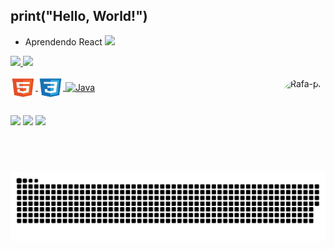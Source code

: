 ## print("Hello, World!")
- Aprendendo React <img height="15em" src="https://img.icons8.com/offices/30/null/react.png"/>

<div style="display: inline-block">
  <a href="https://github.com/victorcosta1">
  <img height="180em" src="https://github-readme-stats.vercel.app/api?username=victorcosta1&show_icons=true&theme=blueberry&include_all_commits=true&count_private=true"/>
  <img height="180em" src="https://github-readme-stats.vercel.app/api/top-langs/?username=victorcosta1&layout=compact&langs_count=7&theme=blueberry"/>
</div>

  <div style="display: inline_block"><br>
  <img align="center" alt="victor-HTML" height="30" width="40" src="https://raw.githubusercontent.com/devicons/devicon/master/icons/html5/html5-original.svg">
  <img align="center" alt="victor-CSS" height="30" width="40" src="https://raw.githubusercontent.com/devicons/devicon/master/icons/css3/css3-original.svg">
  <img align="right" alt="Rafa-pic" height="150" style="border-radius:50px;" src="https://c.tenor.com/mKTS5nbF1zcAAAAd/cute-anime-dancing.gif">
  <img align="center" alt="Java" src="https://img.shields.io/badge/Java-ED8B00?style=for-the-badge&logo=java&logoColor=white"/>
</div>
 
 ##
  
  <div>
  <a href="https://www.instagram.com/victor.kjjkk/" target="_blank"><img src="https://img.shields.io/badge/-Instagram-%23E4405F?style=for-the-badge&logo=instagram&logoColor=white" target="_blank"></a>
  <a href="https://api.whatsapp.com/send?phone=5511968365630&text=Ol%C3%A1!%20Vim%20do%20github." target="_blank"><img src="https://img.shields.io/badge/WhatsApp-25D366?style=for-the-badge&logo=whatsapp&logoColor=white" target="_blank"></a>
  <a href="https://www.linkedin.com/in/victor-costa-/" target="_blank"><img src="https://img.shields.io/badge/-LinkedIn-%230077B5?style=for-the-badge&logo=linkedin&logoColor=white" target="_blank"></a>
  
 ![Snake animation](https://github.com/victorcosta1/victorcosta1/blob/output/github-contribution-grid-snake.svg)  
 
  </div>
